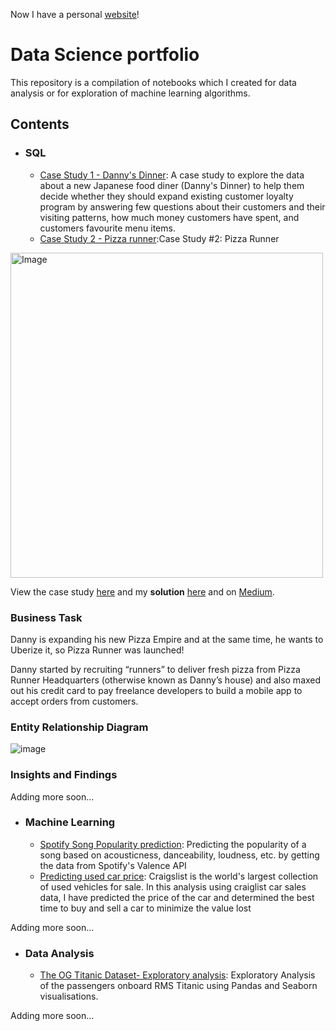Now I have a personal [website](https://sharmayash.netlify.app/)!

# Data Science portfolio
This repository is a compilation of notebooks which I created for data analysis or for exploration of machine learning algorithms.

## Contents

- ### SQL

	- [Case Study 1 - Danny's Dinner](https://github.com/yashk1/ds-portfolio/tree/main/Projects/SQL/Case%20Study%201-%20Danny's%20Dinner): A case study to explore the data about a new Japanese food diner (Danny's Dinner) to help them decide whether they should expand existing customer loyalty program by answering few questions about their customers and their visiting patterns, how much money customers have spent, and customers favourite menu items.
	- [Case Study 2 - Pizza runner](https://github.com/yashk1/ds-portfolio/tree/main/Projects/SQL/Case%20Study%201-%20Danny's%20Dinner):Case Study #2: Pizza Runner

<img src="https://user-images.githubusercontent.com/81607668/127271856-3c0d5b4a-baab-472c-9e24-3c1e3c3359b2.png" alt="Image" width="500" height="520">

View the case study [here](https://8weeksqlchallenge.com/case-study-2/) and my **solution** [here](https://github.com/katiehuangx/8-Week-SQL-Challenge/tree/main/Case%20Study%20%232%20-%20Pizza%20Runner) and on [Medium](https://katiehuangx.medium.com/8-week-sql-challenge-case-study-2-pizza-runner-ba32f0a6f9fb?sk=5463dad7c9b0b1ba83d570f09e1fce90).

### Business Task
Danny is expanding his new Pizza Empire and at the same time, he wants to Uberize it, so Pizza Runner was launched!

Danny started by recruiting “runners” to deliver fresh pizza from Pizza Runner Headquarters (otherwise known as Danny’s house) and also maxed out his credit card to pay freelance developers to build a mobile app to accept orders from customers. 

### Entity Relationship Diagram

![image](https://user-images.githubusercontent.com/81607668/127271531-0b4da8c7-8b24-4a14-9093-0795c4fa037e.png)

### Insights and Findings

Adding more soon...
- ### Machine Learning

	- [Spotify Song Popularity prediction](https://www.kaggle.com/yashk1/song-popularity): Predicting the popularity of a song based on acousticness, danceability, loudness, etc. by getting the data from Spotify's Valence API
	- [Predicting used car price](https://github.com/yashk1/ds-portfolio/blob/main/Projects/Craiglist%20car%20sales%20price%20prediction/Code/Car_sales_price_prediction.ipynb): Craigslist is the world's largest collection of used vehicles for sale. In this analysis using craiglist car sales data, I have predicted the price of the car and determined the best time to buy and sell a car to minimize the value lost
	
Adding more soon...

- ### Data Analysis 

	- [The OG Titanic Dataset- Exploratory analysis](https://www.kaggle.com/yashk1/titanic-eda): Exploratory Analysis of the passengers onboard RMS Titanic using Pandas and Seaborn visualisations.

Adding more soon...

